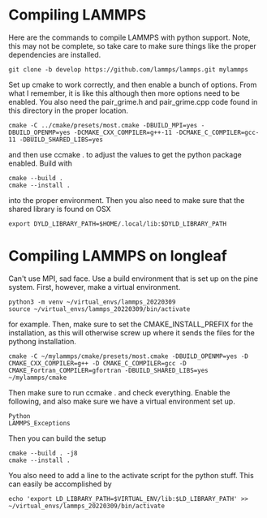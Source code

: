 # Compiling LAMMPS
Here are the commands to compile LAMMPS with python support. Note, this may not be complete, so
take care to make sure things like the proper dependencies are installed.

    git clone -b develop https://github.com/lammps/lammps.git mylammps

Set up cmake to work correctly, and then enable a bunch of options. From what I remember, it is like this
although then more options need to be enabled. You also need the pair_grime.h and pair_grime.cpp code
found in this directory in the proper location.

    cmake -C ../cmake/presets/most.cmake -DBUILD_MPI=yes -DBUILD_OPENMP=yes -DCMAKE_CXX_COMPILER=g++-11 -DCMAKE_C_COMPILER=gcc-11 -DBUILD_SHARED_LIBS=yes

and then use ccmake . to adjust the values to get the python package enabled. Build with

    cmake --build .
    cmake --install .

into the proper environment. Then you also need to make sure that the shared library is found on OSX

    export DYLD_LIBRARY_PATH=$HOME/.local/lib:$DYLD_LIBRARY_PATH

# Compiling LAMMPS on longleaf
Can't use MPI, sad face. Use a build environment that is set up on the pine system. First, however, make a virtual environment.

    python3 -m venv ~/virtual_envs/lammps_20220309
    source ~/virtual_envs/lammps_20220309/bin/activate

for example. Then, make sure to set the CMAKE_INSTALL_PREFIX for the installation, as this will otherwise screw up where it sends the files for the pythong installation.

    cmake -C ~/mylammps/cmake/presets/most.cmake -DBUILD_OPENMP=yes -D CMAKE_CXX_COMPILER=g++ -D CMAKE_C_COMPILER=gcc -D CMAKE_Fortran_COMPILER=gfortran -DBUILD_SHARED_LIBS=yes ~/mylammps/cmake

Then make sure to run ccmake . and check everything. Enable the following, and also make sure we have a virtual environment set up.

    Python
    LAMMPS_Exceptions

Then you can build the setup

    cmake --build . -j8
    cmake --install .

You also need to add a line to the activate script for the python stuff. This can easily be accomplished by

    echo 'export LD_LIBRARY_PATH=$VIRTUAL_ENV/lib:$LD_LIBRARY_PATH' >> ~/virtual_envs/lammps_20220309/bin/activate
